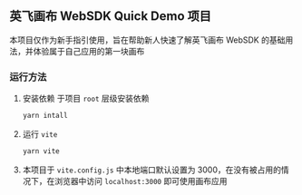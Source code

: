 ## 英飞画布 WebSDK Quick Demo 项目

本项目仅作为新手指引使用，旨在帮助新人快速了解英飞画布 WebSDK 的基础用法，并体验属于自己应用的第一块画布

### 运行方法

1. 安装依赖
   于项目 `root` 层级安装依赖
   ```bash
   yarn intall
   ```
2. 运行 `vite`
   ```bash
   yarn vite
   ```
3. 本项目于 `vite.config.js` 中本地端口默认设置为 3000，在没有被占用的情况下，在浏览器中访问 `localhost:3000` 即可使用画布应用
